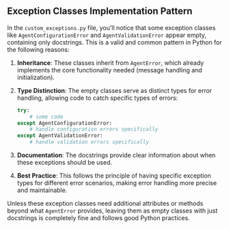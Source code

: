 ## Exception Classes Implementation Pattern

In the `custom_exceptions.py` file, you'll notice that some exception classes like `AgentConfigurationError` and `AgentValidationError` appear empty, containing only docstrings. This is a valid and common pattern in Python for the following reasons:

1. **Inheritance**: These classes inherit from `AgentError`, which already implements the core functionality needed (message handling and initialization).

2. **Type Distinction**: The empty classes serve as distinct types for error handling, allowing code to catch specific types of errors:
   ```python
   try:
       # some code
   except AgentConfigurationError:
       # handle configuration errors specifically
   except AgentValidationError:
       # handle validation errors specifically
   ```

3. **Documentation**: The docstrings provide clear information about when these exceptions should be used.

4. **Best Practice**: This follows the principle of having specific exception types for different error scenarios, making error handling more precise and maintainable.

Unless these exception classes need additional attributes or methods beyond what `AgentError` provides, leaving them as empty classes with just docstrings is completely fine and follows good Python practices.